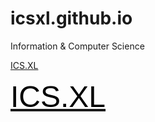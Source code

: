 # icsxl.github.io
Information & Computer Science

<a href="https://ics.xl.ag" class="btn">ICS.XL</a>

<span style="font-size: 36pt; font-family: arial, helvetica, sans-serif; color: #000000;"><a href="https://ics.xl.ag/" data-mce-href="https://ics.xl.ag/"><span style="color: #000000;">ICS.XL</span></a></span>
